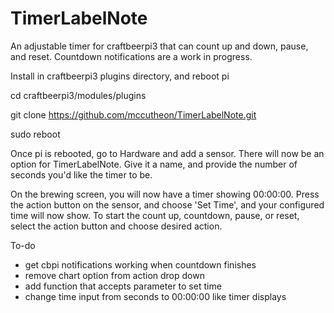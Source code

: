 # TimerLabelNote
An adjustable timer for craftbeerpi3 that can count up and down, pause, and reset. Countdown notifications are a work in progress.

Install in craftbeerpi3 plugins directory, and reboot pi

  cd craftbeerpi3/modules/plugins

  git clone https://github.com/mccutheon/TimerLabelNote.git
  
  sudo reboot

Once pi is rebooted, go to Hardware and add a sensor. There will now be an option for TimerLabelNote. Give it a name, and provide the number of seconds you'd like the timer to be.

On the brewing screen, you will now have a timer showing 00:00:00. Press the action button on the sensor, and choose 'Set Time', and your configured time will now show. To start the count up, countdown, pause, or reset, select the action button and choose desired action.


To-do

* get cbpi notifications working when countdown finishes
* remove chart option from action drop down
* add function that accepts parameter to set time
* change time input from seconds to 00:00:00 like timer displays
